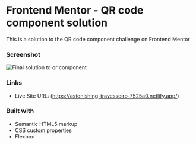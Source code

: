 # Frontend Mentor - QR code component solution

This is a solution to the QR code component challenge on Frontend Mentor

### Screenshot

![Final solution to qr component](.images/final-solution.jpg)

### Links

- Live Site URL: (https://astonishing-travesseiro-7525a0.netlify.app/)

### Built with

- Semantic HTML5 markup
- CSS custom properties
- Flexbox



